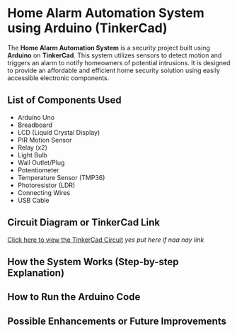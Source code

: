 # Home Alarm Automation System using Arduino (TinkerCad)

The **Home Alarm Automation System** is a security project built using **Arduino** on **TinkerCad**. This system utilizes sensors to detect motion and triggers an alarm to notify homeowners of potential intrusions. It is designed to provide an affordable and efficient home security solution using easily accessible electronic components.

##  List of Components Used
- Arduino Uno
- Breadboard
- LCD (Liquid Crystal Display)
- PIR Motion Sensor
- Relay (x2)
- Light Bulb
- Wall Outlet/Plug
- Potentiometer
- Temperature Sensor (TMP36)
- Photoresistor (LDR)
- Connecting Wires
- USB Cable


## Circuit Diagram or TinkerCad Link
[Click here to view the TinkerCad Circuit](#) _*yes put here if naa nay link*_

## How the System Works (Step-by-step Explanation)


## How to Run the Arduino Code


## Possible Enhancements or Future Improvements

